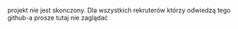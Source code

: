 projekt nie jest skonczony.
Dla wszystkich rekruterów którzy odwiedzą tego github-a prosze tutaj nie zaglądać
